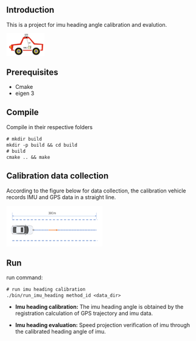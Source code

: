 ## Introduction

This is a project for imu heading angle calibration and evalution.

<img src="./images/imu_heading.png" width="20%" height="20%" alt="checkerboard" div align=center /><br>

## Prerequisites

- Cmake
- eigen 3

## Compile
Compile in their respective folders

```shell
# mkdir build
mkdir -p build && cd build
# build
cmake .. && make
```

## Calibration data collection

According to the figure below for data collection, the calibration vehicle records IMU and GPS data in a straight line.

<img src="./images/data_collect.png" width="50%" height="50%" alt="data collection" div align=center /><br>

## Run
run command:
```shell
# run imu heading calibration
./bin/run_imu_heading method_id <data_dir>
```
- **Imu heading calibration:** The imu heading angle is obtained by the registration calculation of GPS trajectory and imu data.

- **Imu heading evaluation:** Speed projection verification of imu through the calibrated heading angle of imu.
